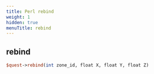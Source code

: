 ```yaml
---
title: Perl rebind
weight: 1
hidden: true
menuTitle: rebind
---
```

## rebind
```perl
$quest->rebind(int zone_id, float X, float Y, float Z)
```
